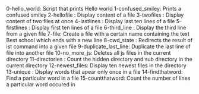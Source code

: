 0-hello_world: Script that prints Hello world
1-confused_smiley: Prints a confused smiley
2-hellofile : Display content of a file 
3-twofiles : Display content of two files at once
4-lastlines : Display last ten lines of a file
5-firstlines : Display first ten lines of a file
6-third_line : Display the third line from a given file
7-file: Create a file with a certain name containing the text Best school which ends with a new line
8-cwd_state : Redirects the result of ist command into a given file
9-duplicate_last_line: Duplicate the last line of file into another file
10-no_more_js: Deletes all js files in the current directory
11-directories : Count the hidden directory and sub directory in the current directory
12-newest_files: Display ten newest files in the directory
13-unique : Display words that apear only once in a file
14-findthatword: Find a particular word in a file
15-countthatword: Count the number of lines a particular word occured in


